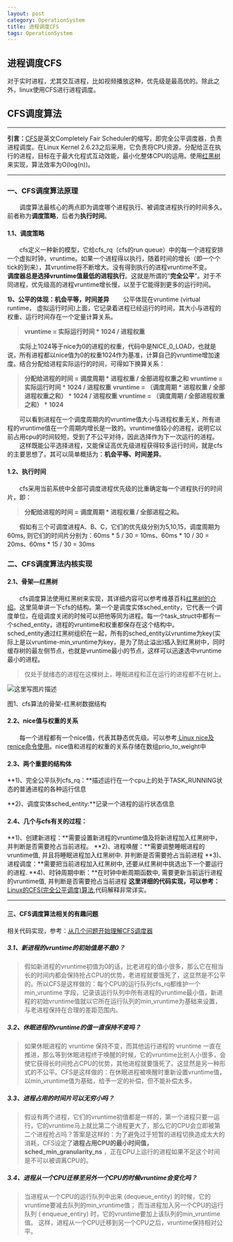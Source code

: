 ```yaml
---
layout: post
category: OperationSystem
title: 进程调度CFS
tags: OperationSystem
---
```


## 进程调度CFS

对于实时进程，尤其交互进程，比如视频播放这种，优先级是最高优的。除此之外，linux使用CFS进行进程调度。

## CFS调度算法

* * *

**引言：**[CFS](https://zh.wikipedia.org/wiki/%E5%AE%8C%E5%85%A8%E5%85%AC%E5%B9%B3%E6%8E%92%E7%A8%8B%E5%99%A8)是英文Completely Fair Scheduler的缩写，即完全公平调度器，负责进程调度。在Linux Kernel 2.6.23之后采用，它负责将CPU资源，分配给正在执行的进程，目标在于最大化程式互动效能，最小化整体CPU的运用。使用[红黑树](https://zh.wikipedia.org/wiki/%E7%BA%A2%E9%BB%91%E6%A0%91)来实现，算法效率为O(log(n))。

* * *

### 一、CFS调度算法原理

  调度算法最核心的两点即为调度哪个进程执行、被调度进程执行的时间多久。前者称为**调度策略**，后者为**执行时间**。

#### 1.1、调度策略

  cfs定义一种新的模型，它给cfs_rq（cfs的run queue）中的每一个进程安排一个虚拟时钟，vruntime。如果一个进程得以执行，随着时间的增长（即一个个tick的到来），其vruntime将不断增大。没有得到执行的进程vruntime不变。
  **调度器总是选择vruntime值最低的进程执行**。这就是所谓的“**完全公平**”。对于不同进程，优先级高的进程vruntime增长慢，以至于它能得到更多的运行时间。

**1)、公平的体现：机会平等，时间差异**
  公平体现在vruntime (virtual runtime， 虚拟运行时间)上面，它记录着进程已经运行的时间，其大小与进程的权重、运行时间存在一个定量计算关系。

> **vruntime = 实际运行时间 * 1024 / 进程权重**

  实际上1024等于nice为0的进程的权重，代码中是NICE_0_LOAD，也就是说，所有进程都以nice值为0的权重1024作为基准，计算自己的vruntime增加速度。结合分配给进程实际运行的时间，可得如下换算关系：

> **分配给进程的时间 = 调度周期 * 进程权重 / 全部进程权重之和**
> **vruntime = 实际运行时间 * 1024 / 进程权重**
> **vruntime = （调度周期 * 进程权重 / 全部进程权重之和） * 1024 / 进程权重**
> **vruntime = （调度周期 / 全部进程权重之和） * 1024**

  可以看到进程在一个调度周期内的vruntime值大小与进程权重无关，所有进程的vruntime值在一个周期内增长是一致的。vruntime值较小的进程，说明它以前占用cpu的时间较短，受到了不公平对待，因此选择作为下一次运行的进程。
  这样既能公平选择进程，又能保证高优先级进程获得较多运行时间，就是cfs的主要思想了。其可以简单概括为：**机会平等、时间差异**。

#### 1.2、执行时间

  cfs采用当前系统中全部可调度进程优先级的比重确定每一个进程执行的时间片，即：

> **分配给进程的时间 = 调度周期 * 进程权重 / 全部进程之和。**

  假如有三个可调度进程A、B、C，它们的优先级分别为5,10,15，调度周期为60ms, 则它们的时间片分别为：60ms * 5 / 30 = 10ms、60ms * 10 / 30 = 20ms、60ms * 15 / 30 = 30ms


### 二、CFS调度算法内核实现

#### 2.1、骨架—红黑树

  cfs调度算法使用红黑树来实现，其详细内容可以参考维基百科[红黑树的介绍](https://zh.wikipedia.org/wiki/%E7%BA%A2%E9%BB%91%E6%A0%91)。这里简单讲一下cfs的结构。第一个是调度实体sched_entity，它代表一个调度单位，在组调度关闭的时候可以把他等同为进程。每一个task_struct中都有一个sched_entity，进程的vruntime和权重都保存在这个结构中。
  sched_entity通过红黑树组织在一起，所有的sched_entity以vruntime为key(实际上是以vruntime-min_vruntime为key，是为了防止溢出)插入到红黑树中，同时缓存树的最左侧节点，也就是vruntime最小的节点，这样可以迅速选中vruntime最小的进程。

> 仅处于就绪态的进程在这棵树上，睡眠进程和正在运行的进程都不在树上。

 ![这里写图片描述](https://cdn.jsdelivr.net/gh/mafulong/mdPic@master/images/562a3c77c7eb28967f00300fecace338.png)

 图1、cfs算法的骨架-红黑树数据结构

#### 2.2、nice值与权重的关系

  每一个进程都有一个nice值，代表其静态优先级。可以参考[ Linux nice及renice命令使用](http://blog.csdn.net/XD_hebuters/article/details/79619213)。nice值和进程的权重的关系存储在数组prio_to_weight中

#### 2.3、两个重要的结构体

**1)、完全公平队列cfs_rq：**描述运行在一个cpu上的处于TASK_RUNNING状态的普通进程的各种运行信息


**2)、调度实体sched_entity:**记录一个进程的运行状态信息

#### 2.4、几个与cfs有关的过程：

**1)、创建新进程：**需要设置新进程的vruntime值及将新进程加入红黑树中，并判断是否需要抢占当前进程。
**2)、进程唤醒：**需要调整睡眠进程的vruntime值, 并且将睡眠进程加入红黑树中. 并判断是否需要抢占当前进程
**3)、进程调度：**需要把当前进程加入红黑树中, 还要从红黑树中挑选出下一个要运行的进程.
**4)、时钟周期中断：**在时钟中断周期函数中, 需要更新当前运行进程的vruntime值, 并判断是否需要抢占当前进程
**这里详细的代码实现，可以参考：**[Linux的CFS(完全公平调度)算法](http://blog.csdn.net/liuxiaowu19911121/article/details/47070111),代码解释非常详实。

* * *

#### 三、CFS调度算法相关的有趣问题

相关代码实现，参考：[从几个问题开始理解CFS调度器](http://ju.outofmemory.cn/entry/105407)

##### 3.1、新进程的vruntime的初始值是不是0？

> 假如新进程的vruntime初值为0的话，比老进程的值小很多，那么它在相当长的时间内都会保持抢占CPU的优势，老进程就要饿死了，这显然是不公平的。所以CFS是这样做的：每个CPU的运行队列cfs_rq都维护一个 min_vruntime 字段，记录该运行队列中所有进程的vruntime最小值，新进程的初始vruntime值就以它所在运行队列的min_vruntime为基础来设置，与老进程保持在合理的差距范围内。

##### 3.2、休眠进程的vruntime的值一直保持不变吗？

> 如果休眠进程的 vruntime 保持不变，而其他运行进程的 vruntime 一直在推进，那么等到休眠进程终于唤醒的时候，它的vruntime比别人小很多，会使它获得长时间抢占CPU的优势，其他进程就要饿死了。这显然是另一种形式的不公平。CFS是这样做的：在休眠进程被唤醒时重新设置vruntime值，以min_vruntime值为基础，给予一定的补偿，但不能补偿太多。

##### 3.3、进程占用的时间片可以无穷小吗？

> 假设有两个进程，它们的vruntime初值都是一样的，第一个进程只要一运行，它的vruntime马上就比第二个进程更大了，那么它的CPU会立即被第二个进程抢占吗？答案是这样的：为了避免过于短暂的进程切换造成太大的消耗，CFS设定了**进程占用CPU的最小时间值， sched_min_granularity_ns** ，正在CPU上运行的进程如果不足这个时间是不可以被调离CPU的。

##### 3.4、进程从一个CPU迁移至另外一个CPU的时候vruntime会变化吗？

> 当进程从一个CPU的运行队列中出来 (dequeue_entity) 的时候，它的vruntime要减去队列的min_vruntime值； 而当进程加入另一个CPU的运行队列 ( enqueue_entiry) 时，它的vruntime要加上该队列的min_vruntime值。 这样，进程从一个CPU迁移到另一个CPU之后，vruntime保持相对公平。
